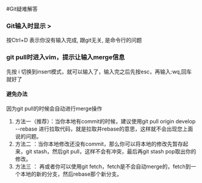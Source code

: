 #Git疑难解答
### Git输入时显示 >
  按Ctrl+D   表示你没有输入完成, 跟git无关, 是命令行的问题
### git pull时进入vim，提示让输入merge信息
  先按 i 切换到insert模式，就可以输入了，输入完之后先按esc，再输入:wq,回车就好了
#### 避免办法
  因为git pull的时候会自动进行merge操作
1. 方法一（推荐）：当你本地有commit的时候，建议使用git pull origin develop --rebase 进行拉取代码，就是拉取并rebase的意思，这样就不会出现您上面说的问题。
2. 方法二 ：当你本地修改还没有commit，那么你可以将本地的修改先暂存起来，git stash，然后git pull，这样不会有冲突，最后再git stash pop取出你的修改。
3. 方法三 ： 再或者你可以使用git fetch，fetch是不会自动merge的，fetch到一个本地的新的分支，然后rebase那个新分支。
